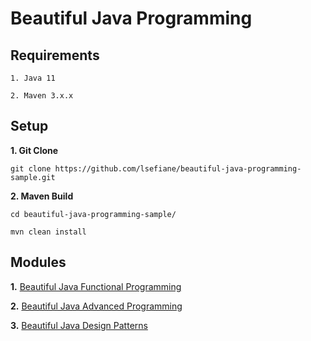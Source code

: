 # Beautiful Java Programming

## Requirements

```
1. Java 11

2. Maven 3.x.x
``````

## Setup

**1. Git Clone**

```
git clone https://github.com/lsefiane/beautiful-java-programming-sample.git
``````

**2. Maven Build**

```
cd beautiful-java-programming-sample/

mvn clean install
``````

## Modules

**1.** [Beautiful Java Functional Programming](https://github.com/lsefiane/beautiful-java-programming-sample/tree/master/beautiful-java-functional-programming-sample)

**2.** [Beautiful Java Advanced Programming](https://github.com/lsefiane/beautiful-java-programming-sample/tree/master/beautiful-java-advanced-programming-sample)

**3.** [Beautiful Java Design Patterns](https://github.com/lsefiane/beautiful-java-programming-sample/tree/master/java-design-patterns-sample)